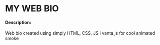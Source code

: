 # MY WEB BIO
#### Description:
Web bio created using simply HTML, CSS, JS i vanta.js for cool animated smoke